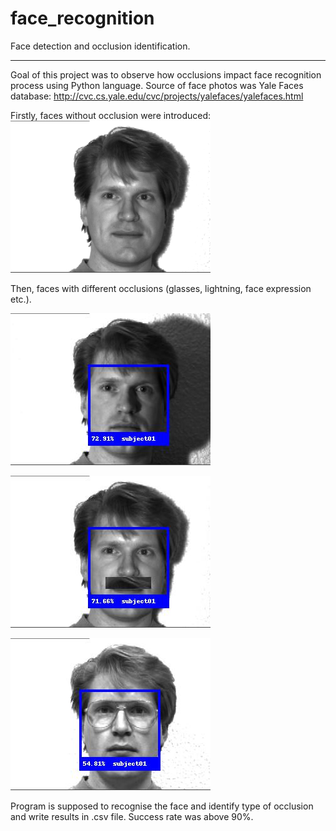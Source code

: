 # face_recognition
Face detection and occlusion identification.
<hr>

Goal of this project was to observe how occlusions
impact face recognition process using Python language. 
Source of face photos was Yale Faces database: http://cvc.cs.yale.edu/cvc/projects/yalefaces/yalefaces.html

Firstly, faces without occlusion were introduced:
![subject01.jpeg](https://raw.githubusercontent.com/bezareva/static/master/face_recognition/subject01.jpeg)

Then, faces with different occlusions (glasses, lightning, face expression etc.). 

![subject01.leftlight.jpeg](https://raw.githubusercontent.com/bezareva/static/master/face_recognition/subject01.leftlight.jpeg)

![subject01.cover5.jpeg](https://raw.githubusercontent.com/bezareva/static/master/face_recognition/subject01.cover5.jpeg)

![subject01.glasses.gif.jpeg](https://raw.githubusercontent.com/bezareva/static/master/face_recognition/subject01.glasses.gif.jpeg)

Program is supposed to recognise the face and identify type 
of occlusion and write results in .csv file. Success rate was above 90%.